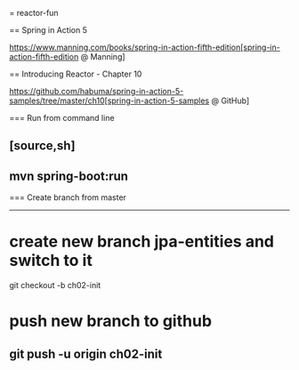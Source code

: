 = reactor-fun

== Spring in Action 5

https://www.manning.com/books/spring-in-action-fifth-edition[spring-in-action-fifth-edition @ Manning]

== Introducing Reactor - Chapter 10

https://github.com/habuma/spring-in-action-5-samples/tree/master/ch10[spring-in-action-5-samples @ GitHub]


=== Run from command line 

[source,sh]
----
mvn spring-boot:run
----


=== Create branch from master 

----
# create new branch jpa-entities and switch to it
git checkout -b ch02-init

# push new branch to github
git push -u origin ch02-init
----
